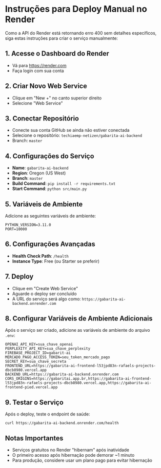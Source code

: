 # Instruções para Deploy Manual no Render

Como a API do Render está retornando erro 400 sem detalhes específicos, siga estas instruções para criar o serviço manualmente:

## 1. Acesse o Dashboard do Render
- Vá para https://render.com
- Faça login com sua conta

## 2. Criar Novo Web Service
- Clique em "New +" no canto superior direito
- Selecione "Web Service"

## 3. Conectar Repositório
- Conecte sua conta GitHub se ainda não estiver conectada
- Selecione o repositório: `techiaemp-netizen/gabarita-ai-backend`
- Branch: `master`

## 4. Configurações do Serviço
- **Name**: `gabarita-ai-backend`
- **Region**: Oregon (US West)
- **Branch**: `master`
- **Build Command**: `pip install -r requirements.txt`
- **Start Command**: `python src/main.py`

## 5. Variáveis de Ambiente
Adicione as seguintes variáveis de ambiente:

```
PYTHON_VERSION=3.11.0
PORT=10000
```

## 6. Configurações Avançadas
- **Health Check Path**: `/health`
- **Instance Type**: Free (ou Starter se preferir)

## 7. Deploy
- Clique em "Create Web Service"
- Aguarde o deploy ser concluído
- A URL do serviço será algo como: `https://gabarita-ai-backend.onrender.com`

## 8. Configurar Variáveis de Ambiente Adicionais
Após o serviço ser criado, adicione as variáveis de ambiente do arquivo `.env`:

```
OPENAI_API_KEY=sua_chave_openai
PERPLEXITY_API_KEY=sua_chave_perplexity
FIREBASE_PROJECT_ID=gabarit-ai
MERCADO_PAGO_ACCESS_TOKEN=seu_token_mercado_pago
SECRET_KEY=sua_chave_secreta
FRONTEND_URL=https://gabarita-ai-frontend-l53jpd83n-rafaels-projects-dbcb8980.vercel.app
BACKEND_URL=https://gabarita-ai-backend.onrender.com
CORS_ORIGINS=https://gabaritai.app.br,https://gabarita-ai-frontend-l53jpd83n-rafaels-projects-dbcb8980.vercel.app,https://gabarita-ai-frontend-pied.vercel.app
```

## 9. Testar o Serviço
Após o deploy, teste o endpoint de saúde:
```
curl https://gabarita-ai-backend.onrender.com/health
```

## Notas Importantes
- Serviços gratuitos no Render "hibernam" após inatividade
- O primeiro acesso após hibernação pode demorar ~1 minuto
- Para produção, considere usar um plano pago para evitar hibernação